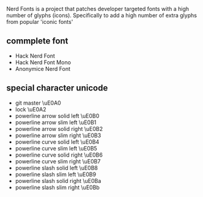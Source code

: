 Nerd Fonts is a project that patches developer targeted fonts with a high number of glyphs (icons). Specifically to add a high number of extra glyphs from popular 'iconic fonts' 

## commplete font
* Hack Nerd Font
* Hack Nerd Font Mono
* Anonymice Nerd Font

## special character unicode
* git master                        \uE0A0
* lock                              \uE0A2
* powerline arrow solid left        \uE0B0
* powerline arrow slim left         \uE0B1
* powerline arrow solid right       \uE0B2 
* powerline arrow slim right        \uE0B3
* powerline curve solid left        \uE0B4
* powerline curve slim left         \uE0B5
* powerline curve solid right       \uE0B6
* powerline curve slim right        \uE0B7
* powerline slash solid left        \uE0B8
* powerline slash slim left         \uE0B9
* powerline slash solid right       \uE0Ba
* powerline slash slim right        \uE0Bb